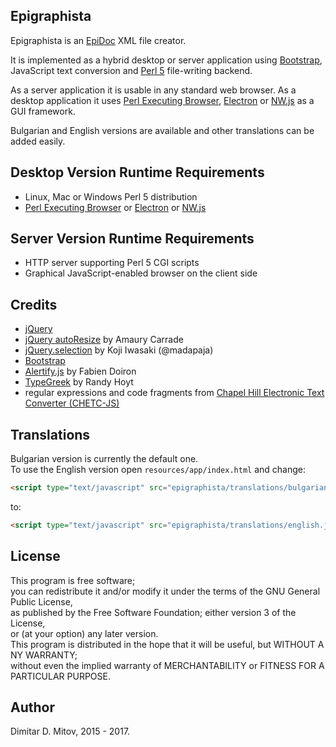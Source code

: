 Epigraphista
--------------------------------------------------------------------------------

Epigraphista is an [EpiDoc](https://sourceforge.net/p/epidoc/wiki/Home/) XML file creator.  

It is implemented as a hybrid desktop or server application using [Bootstrap](http://getbootstrap.com/), JavaScript text conversion and [Perl 5](https://www.perl.org/) file-writing backend.  

As a server application it is usable in any standard web browser. As a desktop application it uses [Perl Executing Browser](https://github.com/ddmitov/perl-executing-browser), [Electron](http://electron.atom.io/) or [NW.js](http://nwjs.io/) as a GUI framework.  

Bulgarian and English versions are available and other translations can be added easily.

## Desktop Version Runtime Requirements
* Linux, Mac or Windows Perl 5 distribution
* [Perl Executing Browser](https://github.com/ddmitov/perl-executing-browser) or [Electron](http://electron.atom.io/) or [NW.js](http://nwjs.io/)

## Server Version Runtime Requirements
* HTTP server supporting Perl 5 CGI scripts
* Graphical JavaScript-enabled browser on the client side

## Credits
* [jQuery](https://jquery.com/)
* [jQuery autoResize](http://amaury.carrade.eu/projects/jquery/autoResize.html) by Amaury Carrade
* [jQuery.selection](http://madapaja.github.io/jquery.selection/) by Koji Iwasaki (@madapaja)
* [Bootstrap](http://getbootstrap.com/)
* [Alertify.js](https://alertifyjs.org/) by Fabien Doiron
* [TypeGreek](http://www.typegreek.com/) by Randy Hoyt
* regular expressions and code fragments from [Chapel Hill Electronic Text Converter (CHETC-JS)](http://epidoc.cvs.sourceforge.net/epidoc/chetc-js/)

## Translations
Bulgarian version is currently the default one.  
To use the English version open ```resources/app/index.html``` and change:

```html
<script type="text/javascript" src="epigraphista/translations/bulgarian.js" charset="utf-8"></script>
```

to:

```html
<script type="text/javascript" src="epigraphista/translations/english.js" charset="utf-8"></script>
```

## License
This program is free software;  
you can redistribute it and/or modify it under the terms of the GNU General Public License,  
as published by the Free Software Foundation; either version 3 of the License,  
or (at your option) any later version.  
This program is distributed in the hope that it will be useful, but WITHOUT A NY WARRANTY;  
without even the implied warranty of MERCHANTABILITY or FITNESS FOR A PARTICULAR PURPOSE.  

## Author
Dimitar D. Mitov, 2015 - 2017.
